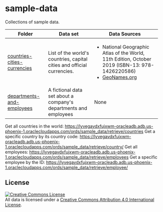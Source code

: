 # sample-data
Collections of sample data.

| Folder            | Data set        | Data Sources              |
| ----------------- | --------------- | ------------------------- |
| [countries-cities-currencies](./countries-cities-currencies) | List of the world's countries, capital cities and official currencies. | <ul><li>National Geographic Atlas of the World, 11th Edition, October 2019 (ISBN-13: 978-1426220586)</li><li>[GeoNames.org](https://www.geonames.org/)</li></ul> |
| [departments-and-employees](./departments-and-employees) | A fictional data set about a company's departments and employees | None |

Get all countries in the world: https://lyvegavdxfujxwm-oracleadb.adb.us-phoenix-1.oraclecloudapps.com/ords/sample_data/retrieve/countries
Get a specific country by its country code: https://lyvegavdxfujxwm-oracleadb.adb.us-phoenix-1.oraclecloudapps.com/ords/sample_data/retrieve/country/<country code>
Get all employees: https://lyvegavdxfujxwm-oracleadb.adb.us-phoenix-1.oraclecloudapps.com/ords/sample_data/retrieve/employees
Get a specific employee by the ID: https://lyvegavdxfujxwm-oracleadb.adb.us-phoenix-1.oraclecloudapps.com/ords/sample_data/retrieve/employee/<employee id>

## License
<a rel="license" href="http://creativecommons.org/licenses/by/4.0/"><img alt="Creative Commons License" style="border-width:0" src="https://i.creativecommons.org/l/by/4.0/88x31.png" /></a><br />All data is licensed under a <a rel="license" href="http://creativecommons.org/licenses/by/4.0/">Creative Commons Attribution 4.0 International License</a>.
